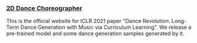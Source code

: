 ### [2D Dance Choreographer](https://stonyhu.github.io/dancerev/)

This is the official website for ICLR 2021 paper "Dance Revolution: Long-Term Dance Generation with Music via Curriculum Learning". We release a pre-trained model and some dance generation samples generated by it.
